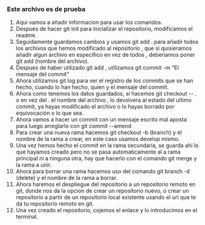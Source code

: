 ### Este archivo es de prueba
1. Aqui vamos a añadir informacion para usar los comandos.
2. Despues de hacer git init para inicializar el repositorio, modificamos el readme.
3. Seguidamente guardamos cambios y usamos git add . para añadir todos los archivos que hemos modificado al repositorio , que si quisieramos añadir algun archivo en especifico en vez de todos , deberiamos poner git add (nombre del archivo).
4. Despues de haber utilizado git add , utilizamos git commit -m "El mensaje del commit"
5. Ahora utilizamos git log para ver el registro de los commits que se han hecho, cuando lo han hecho, quien y el mensaje del commit.
6. Ahora como tenemos los datos guardados, si hacemos git checkout -- . o en vez del . el nombre del archivo , lo devolvera al estado del ultimo commit, ya hayas modificado el archivo o lo hayas borrado por equivocación o lo que sea.
7. Ahora vamos a hacer un commit con un mensaje escrito mal aposta para luego arreglarlo con git commit --amend
8. Para crear una nueva rama hacemos git checkout -b (branch) y el nombre de la rama a crear, en este caso usamos develop mismo.
9. Una vez hemos hecho el commit en la rama secundaria, se guarda ahi lo que hayamos creado pero no se pasa automaticamente al a rama principal ni a ninguna otra, hay que hacerlo con el comando git merge y la rama a unir.
10. Ahora para borrar una rama hacemos uso del comando git branch -d (delete) y el nombre de la rama a borrar.
11. Ahora haremos el despliegue del repositorio a un repositorio remoto en git, donde nos da la opcion de crear un repositorio nuevo, o crear un repositorio a partir de un repositorio local existente usando el url que te da tu repositorio remoto en git.
12. Una vez creado el repositorio, cojemos el enlace y lo introducimos en el terminal.